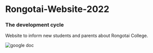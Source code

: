 # Rongotai-Website-2022
### The development cycle
Website to inform new students and parents about Rongotai College.

![google doc]('https://docs.google.com/document/d/135RIpKs1R5vlHcnRRdLA41HCNrEahkhR3BatKvqicDs/edit#')


